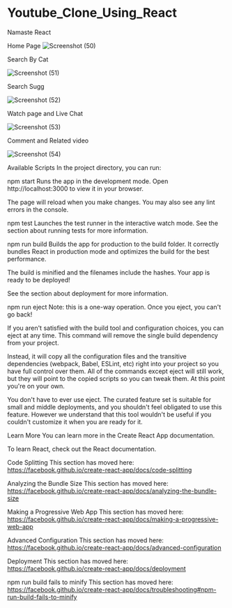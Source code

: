 # Youtube_Clone_Using_React 
Namaste React




Home Page 
![Screenshot (50)](https://github.com/Abhishek280999/Youtube_Clone_Using_React/assets/117111036/f855c94b-2630-40db-9ec1-513161e65b7f)

Search By Cat


![Screenshot (51)](https://github.com/Abhishek280999/Youtube_Clone_Using_React/assets/117111036/2c2df160-b6d7-4cfe-9ba5-101ba7fba17b)


Search Sugg

![Screenshot (52)](https://github.com/Abhishek280999/Youtube_Clone_Using_React/assets/117111036/b593dc3c-5a44-4082-8817-ca240fb91271)


Watch page  and Live Chat


![Screenshot (53)](https://github.com/Abhishek280999/Youtube_Clone_Using_React/assets/117111036/4aa13962-8a3c-407f-8f13-e1b0b20c105b)

Comment  and Related video

![Screenshot (54)](https://github.com/Abhishek280999/Youtube_Clone_Using_React/assets/117111036/0193142f-4377-4a56-af86-dfb236a09900)











Available Scripts
In the project directory, you can run:

npm start
Runs the app in the development mode.
Open http://localhost:3000 to view it in your browser.

The page will reload when you make changes.
You may also see any lint errors in the console.

npm test
Launches the test runner in the interactive watch mode.
See the section about running tests for more information.

npm run build
Builds the app for production to the build folder.
It correctly bundles React in production mode and optimizes the build for the best performance.

The build is minified and the filenames include the hashes.
Your app is ready to be deployed!

See the section about deployment for more information.

npm run eject
Note: this is a one-way operation. Once you eject, you can't go back!

If you aren't satisfied with the build tool and configuration choices, you can eject at any time. This command will remove the single build dependency from your project.

Instead, it will copy all the configuration files and the transitive dependencies (webpack, Babel, ESLint, etc) right into your project so you have full control over them. All of the commands except eject will still work, but they will point to the copied scripts so you can tweak them. At this point you're on your own.

You don't have to ever use eject. The curated feature set is suitable for small and middle deployments, and you shouldn't feel obligated to use this feature. However we understand that this tool wouldn't be useful if you couldn't customize it when you are ready for it.

Learn More
You can learn more in the Create React App documentation.

To learn React, check out the React documentation.

Code Splitting
This section has moved here: https://facebook.github.io/create-react-app/docs/code-splitting

Analyzing the Bundle Size
This section has moved here: https://facebook.github.io/create-react-app/docs/analyzing-the-bundle-size

Making a Progressive Web App
This section has moved here: https://facebook.github.io/create-react-app/docs/making-a-progressive-web-app

Advanced Configuration
This section has moved here: https://facebook.github.io/create-react-app/docs/advanced-configuration

Deployment
This section has moved here: https://facebook.github.io/create-react-app/docs/deployment

npm run build fails to minify
This section has moved here: https://facebook.github.io/create-react-app/docs/troubleshooting#npm-run-build-fails-to-minify
